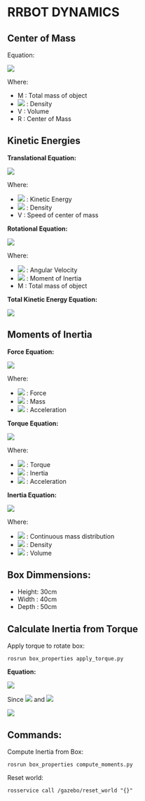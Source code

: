 # RRBOT DYNAMICS

## Center of Mass
<link rel="stylesheet" type="text/css" media="all" href="documentation/md_styles.css" />

Equation:

<img src="https://latex.codecogs.com/svg.image?R=\frac{1}{M}\int_{V}\rho(r)rdV"/>

Where:
+ M : Total mass of object
+ <img src="https://latex.codecogs.com/svg.image?\rho"/> : Density
+ V : Volume
+ R : Center of Mass 

## Kinetic Energies

**Translational Equation:**

<img src="https://latex.codecogs.com/svg.image?E_t=\frac{1}{2}Mv_c^2"/>

Where:
+ <img src="https://latex.codecogs.com/svg.image?E_t"/> : Kinetic Energy 
+ <img src="https://latex.codecogs.com/svg.image?\rho"/> : Density
+ V : Speed of center of mass

**Rotational Equation:**

<img src="https://latex.codecogs.com/svg.image?E_r=\int_{M}\frac{v^2dm}{2}=\frac{1}{2}I\omega^2"/>

Where:
+ <img src="https://latex.codecogs.com/svg.image?\omega"/> : Angular Velocity
+ <img src="https://latex.codecogs.com/svg.image?I"/> : Moment of Inertia
+ M : Total mass of object

**Total Kinetic Energy Equation:**

<img src="https://latex.codecogs.com/svg.image?E_k=E_t+E_r">


## Moments of Inertia

**Force Equation:**

<img src="https://latex.codecogs.com/svg.image?f=ma">

Where:
+ <img src="https://latex.codecogs.com/svg.image?f"/> : Force
+ <img src="https://latex.codecogs.com/svg.image?m"/> : Mass
+ <img src="https://latex.codecogs.com/svg.image?a"/> : Acceleration

**Torque Equation:**

<img src="https://latex.codecogs.com/svg.image?\tau=Ia">

Where:
+ <img src="https://latex.codecogs.com/svg.image?\tau"/> : Torque
+ <img src="https://latex.codecogs.com/svg.image?I"/> : Inertia
+ <img src="https://latex.codecogs.com/svg.image?a"/> : Acceleration

**Inertia Equation:**

<img src="https://latex.codecogs.com/svg.image?I=\int_{V}r^2\rho(r)dV"/>

Where:
+ <img src="https://latex.codecogs.com/svg.image?r"/> : Continuous mass distribution
+ <img src="https://latex.codecogs.com/svg.image?\rho"/> : Density
+ <img src="https://latex.codecogs.com/svg.image?v"/> : Volume



## Box Dimmensions:
+ Height: 30cm
+ Width : 40cm
+ Depth : 50cm

## Calculate Inertia from Torque

Apply torque to rotate box:
```
rosrun box_properties apply_torque.py
```

**Equation:**

<img src="https://latex.codecogs.com/svg.image?I=\frac{T\tau}{\omega-\omega_0}"/>

Since <img src="https://latex.codecogs.com/svg.image?\omega_0=0"/> and <img src="https://latex.codecogs.com/svg.image?T=0"/>

<img src="https://latex.codecogs.com/svg.image?I=\frac{\tau}{\omega}"/>


## Commands:

Compute Inertia from Box:
```
rosrun box_properties compute_moments.py
```
Reset world:
```
rosservice call /gazebo/reset_world "{}"
```

